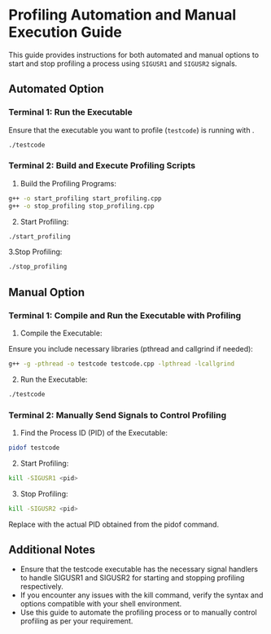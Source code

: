 # Profiling Automation and Manual Execution Guide

This guide provides instructions for both automated and manual options to start and stop profiling a process using `SIGUSR1` and `SIGUSR2` signals.

## Automated Option

### Terminal 1: Run the Executable

Ensure that the executable you want to profile (`testcode`) is running with .

```bash
./testcode
```

### Terminal 2: Build and Execute Profiling Scripts

1. Build the Profiling Programs:

```bash
g++ -o start_profiling start_profiling.cpp
g++ -o stop_profiling stop_profiling.cpp
```

2. Start Profiling:
```bash
./start_profiling
```

3.Stop Profiling:
```bash
./stop_profiling
```

## Manual Option

### Terminal 1: Compile and Run the Executable with Profiling

1. Compile the Executable:

Ensure you include necessary libraries (pthread and callgrind if needed):
```bash
g++ -g -pthread -o testcode testcode.cpp -lpthread -lcallgrind
```

2. Run the Executable:

```bash
./testcode
```

### Terminal 2: Manually Send Signals to Control Profiling
1. Find the Process ID (PID) of the Executable:

```bash
pidof testcode
```

2. Start Profiling:

```bash
kill -SIGUSR1 <pid>
```

3. Stop Profiling:

```bash
kill -SIGUSR2 <pid>
```

Replace <pid> with the actual PID obtained from the pidof command.

## Additional Notes

- Ensure that the testcode executable has the necessary signal handlers to handle SIGUSR1 and SIGUSR2 for starting and stopping profiling respectively.
- If you encounter any issues with the kill command, verify the syntax and options compatible with your shell environment.
- Use this guide to automate the profiling process or to manually control profiling as per your requirement.

